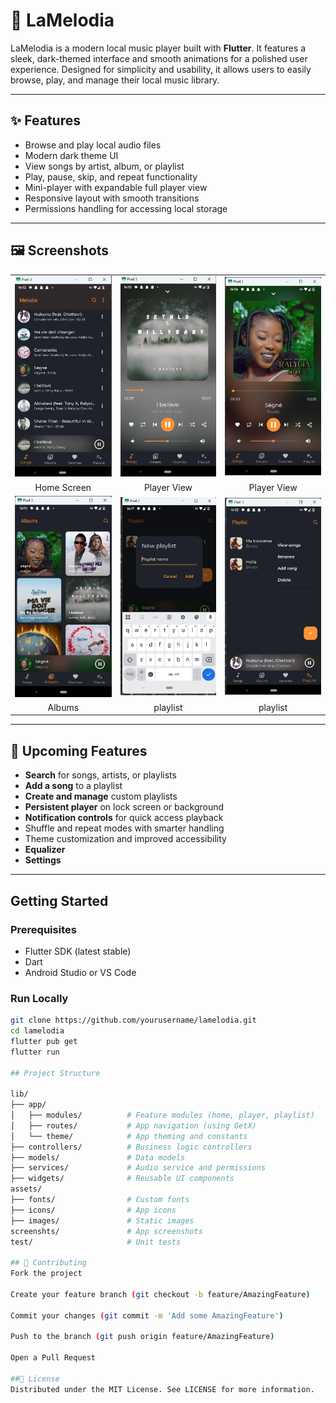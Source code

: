 # 🎵 LaMelodia

LaMelodia is a modern local music player built with **Flutter**. It features a sleek, dark-themed interface and smooth animations for a polished user experience. Designed for simplicity and usability, it allows users to easily browse, play, and manage their local music library.

---

## ✨ Features

-  Browse and play local audio files
-  Modern dark theme UI
-  View songs by artist, album, or playlist
-  Play, pause, skip, and repeat functionality
-  Mini-player with expandable full player view
-  Responsive layout with smooth transitions
-  Permissions handling for accessing local storage

---

## 🖼 Screenshots

<div align="center">
  <table>
    <tr>
      <td><img src="screenshots/img1.png" width="200px"></td>
      <td><img src="screenshots/img2.png" width="200px"></td>
      <td><img src="screenshots/img4.png" width="200px"></td>
    </tr>
    <tr>
      <td align="center">Home Screen</td>
      <td align="center">Player View</td>
      <td align="center">Player View</td>
    </tr>
    <tr>
      <td><img src="screenshots/img5.png" width="200px"></td>
      <td><img src="screenshots/img7.png" width="200px"></td>
      <td><img src="screenshots/img8.png" width="200px"></td>
    </tr>
    <tr>
      <td align="center">Albums</td>
      <td align="center">playlist</td>
      <td align="center">playlist</td>
    </tr>
  </table>
</div>

---

## 🚧 Upcoming Features

- **Search** for songs, artists, or playlists
- **Add a song** to a playlist
- **Create and manage** custom playlists
- **Persistent player** on lock screen or background
- **Notification controls** for quick access playback
- Shuffle and repeat modes with smarter handling
-  Theme customization and improved accessibility
-  **Equalizer**
-  **Settings**

---

##  Getting Started

### Prerequisites

- Flutter SDK (latest stable)
- Dart
- Android Studio or VS Code

### Run Locally

```bash
git clone https://github.com/yourusername/lamelodia.git
cd lamelodia
flutter pub get
flutter run

## Project Structure

lib/
├── app/
│   ├── modules/          # Feature modules (home, player, playlist)
│   ├── routes/           # App navigation (using GetX)
│   └── theme/            # App theming and constants
├── controllers/          # Business logic controllers
├── models/               # Data models
├── services/             # Audio service and permissions
├── widgets/              # Reusable UI components
assets/
├── fonts/                # Custom fonts
├── icons/                # App icons
├── images/               # Static images
screenshts/               # App screenshots
test/                     # Unit tests

## 🤝 Contributing
Fork the project

Create your feature branch (git checkout -b feature/AmazingFeature)

Commit your changes (git commit -m 'Add some AmazingFeature')

Push to the branch (git push origin feature/AmazingFeature)

Open a Pull Request

##📃 License
Distributed under the MIT License. See LICENSE for more information.

